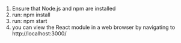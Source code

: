 1. Ensure that Node.js and npm are installed
2. run: npm install
3. run: npm start
4. you can view the React module in a web browser by navigating to http://localhost:3000/
